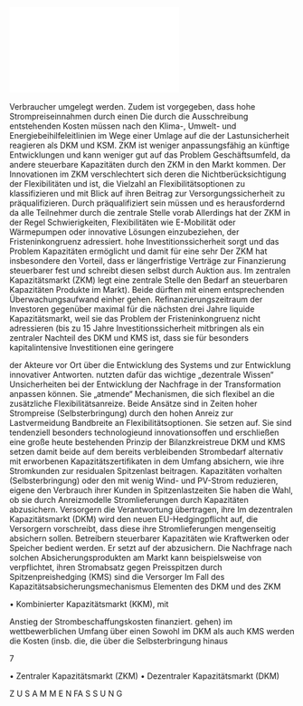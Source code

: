 ![./pages/page9.pdf](../assets/./pages/page9.pdf)




Verbraucher umgelegt werden. Zudem ist vorgegeben, dass hohe Strompreiseinnahmen durch einen
Die durch die Ausschreibung entstehenden Kosten müssen nach den Klima-, Umwelt- und Energiebeihilfeleitlinien im Wege einer Umlage auf die
der Lastunsicherheit reagieren als DKM und KSM.
ZKM ist weniger anpassungsfähig an künftige Entwicklungen und kann weniger gut auf das Problem
Geschäftsumfeld, da andere steuerbare Kapazitäten durch den ZKM in den Markt kommen. Der
Innovationen im ZKM verschlechtert sich deren
die Nichtberücksichtigung der Flexibilitäten und
ist, die Vielzahl an Flexibilitätsoptionen zu klassifizieren und mit Blick auf ihren Beitrag zur Versorgungssicherheit zu präqualifizieren. Durch
präqualifiziert sein müssen und es herausfordernd
da alle Teilnehmer durch die zentrale Stelle vorab
Allerdings hat der ZKM in der Regel Schwierigkeiten, Flexibilitäten wie E-Mobilität oder Wärmepumpen oder innovative Lösungen einzubeziehen,
der Fristeninkongruenz adressiert.
hohe Investitionssicherheit sorgt und das Problem
Kapazitäten ermöglicht und damit für eine sehr
Der ZKM hat insbesondere den Vorteil, dass er längerfristige Verträge zur Finanzierung steuerbarer
fest und schreibt diesen selbst durch Auktion aus.
Im zentralen Kapazitätsmarkt (ZKM) legt eine zentrale Stelle den Bedarf an steuerbaren Kapazitäten
Produkte im Markt). Beide dürften mit einem entsprechenden Überwachungsaufwand einher gehen.
Refinanzierungszeitraum der Investoren gegenüber maximal für die nächsten drei Jahre liquide
Kapazitätsmarkt, weil sie das Problem der Fristeninkongruenz nicht adressieren (bis zu 15 Jahre
Investitionssicherheit mitbringen als ein zentraler
Nachteil des DKM und KMS ist, dass sie für besonders kapitalintensive Investitionen eine geringere

der Akteure vor Ort über die Entwicklung des Systems und zur Entwicklung innovativer Antworten.
nutzten dafür das wichtige „dezentrale Wissen“
Unsicherheiten bei der Entwicklung der Nachfrage in der Transformation anpassen können. Sie
„atmende“ Mechanismen, die sich flexibel an die
zusätzliche Flexibilitätsanreize. Beide Ansätze sind
in Zeiten hoher Strompreise (Selbsterbringung)
durch den hohen Anreiz zur Lastvermeidung
Bandbreite an Flexibilitätsoptionen. Sie setzen
auf. Sie sind tendenziell besonders technologieund innovationsoffen und erschließen eine große
heute bestehenden Prinzip der Bilanzkreistreue
DKM und KMS setzen damit beide auf dem bereits
verbleibenden Strombedarf alternativ mit erworbenen Kapazitätszertifikaten in dem Umfang absichern, wie ihre Stromkunden zur residualen Spitzenlast beitragen.
Kapazitäten vorhalten (Selbsterbringung) oder den
mit wenig Wind- und PV-Strom reduzieren, eigene
den Verbrauch ihrer Kunden in Spitzenlastzeiten
Sie haben die Wahl, ob sie durch Anreizmodelle
Stromlieferungen durch Kapazitäten abzusichern.
Versorgern die Verantwortung übertragen, ihre
Im dezentralen Kapazitätsmarkt (DKM) wird den
neuen EU-Hedgingpflicht auf, die Versorgern vorschreibt, dass diese ihre Stromlieferungen mengenseitig absichern sollen.
Betreibern steuerbarer Kapazitäten wie Kraftwerken oder Speicher bedient werden. Er setzt auf der
abzusichern. Die Nachfrage nach solchen Absicherungsprodukten am Markt kann beispielsweise von
verpflichtet, ihren Stromabsatz gegen Preisspitzen
durch Spitzenpreishedging (KMS) sind die Versorger
Im Fall des Kapazitätsabsicherungsmechanismus
Elementen des DKM und des ZKM

• Kombinierter Kapazitätsmarkt (KKM), mit

Anstieg der Strombeschaffungskosten finanziert.
gehen) im wettbewerblichen Umfang über einen
Sowohl im DKM als auch KMS werden die Kosten (insb. die, die über die Selbsterbringung hinaus

7

• Zentraler Kapazitätsmarkt (ZKM)
• Dezentraler Kapazitätsmarkt (DKM)

Z U S A M M E N FA S S U N G
